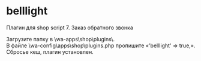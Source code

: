 # belllight
Плагин для shop script 7. Заказ обратного звонка

<p>Загрузите папку в \wa-apps\shop\plugins\.<br />
В файле \wa-config\apps\shop\plugins.php пропишите «'belllight' => true,».<br />
Сбросье кеш, плагин установлен.</p>
